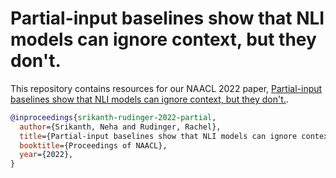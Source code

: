 # Partial-input baselines show that NLI models can ignore context, but they don't.
This repository contains resources for our NAACL 2022 paper, [Partial-input baselines show that NLI models can ignore context, but they don't.]().

```bibtex
@inproceedings{srikanth-rudinger-2022-partial,
  author={Srikanth, Neha and Rudinger, Rachel},
  title={Partial-input baselines show that NLI models can ignore context, but they don't.},
  booktitle={Proceedings of NAACL},
  year={2022},
}
```
